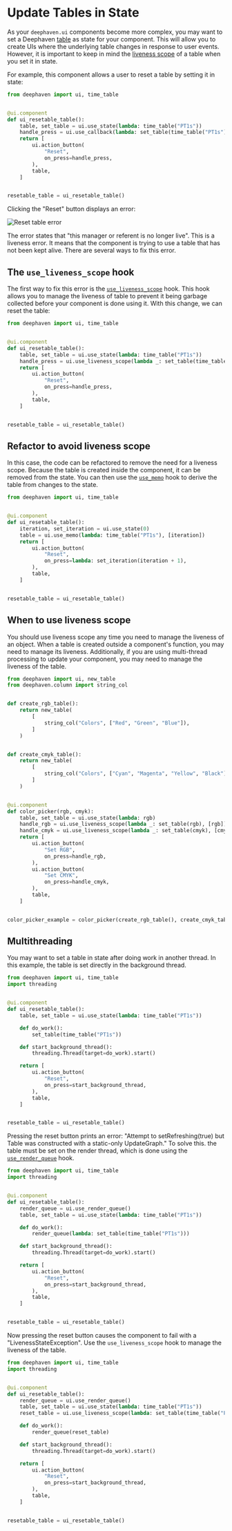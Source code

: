 # Update Tables in State

As your `deephaven.ui` components become more complex, you may want to set a Deephaven [table](../describing/ui_with_tables.md) as state for your component. This will allow you to create UIs where the underlying table changes in response to user events. However, it is important to keep in mind the [liveness scope](/core/docs/conceptual/liveness-scope-concept/) of a table when you set it in state.

For example, this component allows a user to reset a table by setting it in state:

```python
from deephaven import ui, time_table


@ui.component
def ui_resetable_table():
    table, set_table = ui.use_state(lambda: time_table("PT1s"))
    handle_press = ui.use_callback(lambda: set_table(time_table("PT1s")), [])
    return [
        ui.action_button(
            "Reset",
            on_press=handle_press,
        ),
        table,
    ]


resetable_table = ui_resetable_table()
```

Clicking the "Reset" button displays an error:

![Reset table error](../_assets/update-tables-in-state-1.png)

The error states that "this manager or referent is no longer live". This is a liveness error. It means that the component is trying to use a table that has not been kept alive. There are several ways to fix this error.

## The `use_liveness_scope` hook

The first way to fix this error is the [`use_liveness_scope`](../hooks/use_liveness_scope.md) hook. This hook allows you to manage the liveness of table to prevent it being garbage collected before your component is done using it. With this change, we can reset the table:

```python
from deephaven import ui, time_table


@ui.component
def ui_resetable_table():
    table, set_table = ui.use_state(lambda: time_table("PT1s"))
    handle_press = ui.use_liveness_scope(lambda _: set_table(time_table("PT1s")), [])
    return [
        ui.action_button(
            "Reset",
            on_press=handle_press,
        ),
        table,
    ]


resetable_table = ui_resetable_table()
```

## Refactor to avoid liveness scope

In this case, the code can be refactored to remove the need for a liveness scope. Because the table is created inside the component, it can be removed from the state. You can then use the [`use_memo`](../hooks/use_memo.md) hook to derive the table from changes to the state.

```python
from deephaven import ui, time_table


@ui.component
def ui_resetable_table():
    iteration, set_iteration = ui.use_state(0)
    table = ui.use_memo(lambda: time_table("PT1s"), [iteration])
    return [
        ui.action_button(
            "Reset",
            on_press=lambda: set_iteration(iteration + 1),
        ),
        table,
    ]


resetable_table = ui_resetable_table()
```

## When to use liveness scope

You should use liveness scope any time you need to manage the liveness of an object. When a table is created outside a component's function, you may need to manage its liveness. Additionally, if you are using multi-thread processing to update your component, you may need to manage the liveness of the table.

```python
from deephaven import ui, new_table
from deephaven.column import string_col


def create_rgb_table():
    return new_table(
        [
            string_col("Colors", ["Red", "Green", "Blue"]),
        ]
    )


def create_cmyk_table():
    return new_table(
        [
            string_col("Colors", ["Cyan", "Magenta", "Yellow", "Black"]),
        ]
    )


@ui.component
def color_picker(rgb, cmyk):
    table, set_table = ui.use_state(lambda: rgb)
    handle_rgb = ui.use_liveness_scope(lambda _: set_table(rgb), [rgb])
    handle_cmyk = ui.use_liveness_scope(lambda _: set_table(cmyk), [cmyk])
    return [
        ui.action_button(
            "Set RGB",
            on_press=handle_rgb,
        ),
        ui.action_button(
            "Set CMYK",
            on_press=handle_cmyk,
        ),
        table,
    ]


color_picker_example = color_picker(create_rgb_table(), create_cmyk_table())
```

## Multithreading

You may want to set a table in state after doing work in another thread. In this example, the table is set directly in the background thread.

```python
from deephaven import ui, time_table
import threading


@ui.component
def ui_resetable_table():
    table, set_table = ui.use_state(lambda: time_table("PT1s"))

    def do_work():
        set_table(time_table("PT1s"))

    def start_background_thread():
        threading.Thread(target=do_work).start()

    return [
        ui.action_button(
            "Reset",
            on_press=start_background_thread,
        ),
        table,
    ]


resetable_table = ui_resetable_table()
```

Pressing the reset button prints an error: "Attempt to setRefreshing(true) but Table was constructed with a static-only UpdateGraph." To solve this. the table must be set on the render thread, which is done using the [`use_render_queue`](../hooks/use_render_queue.md) hook.

```python
from deephaven import ui, time_table
import threading


@ui.component
def ui_resetable_table():
    render_queue = ui.use_render_queue()
    table, set_table = ui.use_state(lambda: time_table("PT1s"))

    def do_work():
        render_queue(lambda: set_table(time_table("PT1s")))

    def start_background_thread():
        threading.Thread(target=do_work).start()

    return [
        ui.action_button(
            "Reset",
            on_press=start_background_thread,
        ),
        table,
    ]


resetable_table = ui_resetable_table()
```

Now pressing the reset button causes the component to fail with a "LivenessStateException". Use the `use_liveness_scope` hook to manage the liveness of the table.

```python
from deephaven import ui, time_table
import threading


@ui.component
def ui_resetable_table():
    render_queue = ui.use_render_queue()
    table, set_table = ui.use_state(lambda: time_table("PT1s"))
    reset_table = ui.use_liveness_scope(lambda: set_table(time_table("PT1s")), [])

    def do_work():
        render_queue(reset_table)

    def start_background_thread():
        threading.Thread(target=do_work).start()

    return [
        ui.action_button(
            "Reset",
            on_press=start_background_thread,
        ),
        table,
    ]


resetable_table = ui_resetable_table()
```

